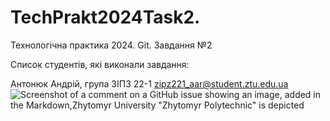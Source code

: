 # TechPrakt2024Task2.
Технологічна практика 2024. Git. Завдання №2

Список студентів, які виконали завдання:

Антонюк Андрій, група ЗІПЗ 22-1
zipz221_aar@student.ztu.edu.ua
![Screenshot of a comment on a GitHub issue showing an image, added in the Markdown,Zhytomyr University "Zhytomyr Polytechnic" is depicted](https://media.ztu.edu.ua/wp-content/uploads/2020/02/Group-6-1-1536x465.png)
